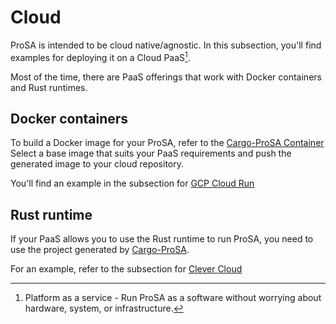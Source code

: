 # Cloud

ProSA is intended to be cloud native/agnostic.
In this subsection, you'll find examples for deploying it on a Cloud PaaS[^paas].

Most of the time, there are PaaS offerings that work with Docker containers and Rust runtimes.

## Docker containers

To build a Docker image for your ProSA, refer to the [Cargo-ProSA Container](ch01-01-cargo-prosa.md#container)
Select a base image that suits your PaaS requirements and push the generated image to your cloud repository.

You'll find an example in the subsection for [GCP Cloud Run](ch01-04-01-gcp-cloud_run.md)

## Rust runtime

If your PaaS allows you to use the Rust runtime to run ProSA, you need to use the project generated by [Cargo-ProSA](ch01-01-cargo-prosa.html#use).

For an example, refer to the subsection for [Clever Cloud](ch01-04-02-clever_cloud.md)


[^paas]: Platform as a service - Run ProSA as a software without worrying about hardware, system, or infrastructure.
